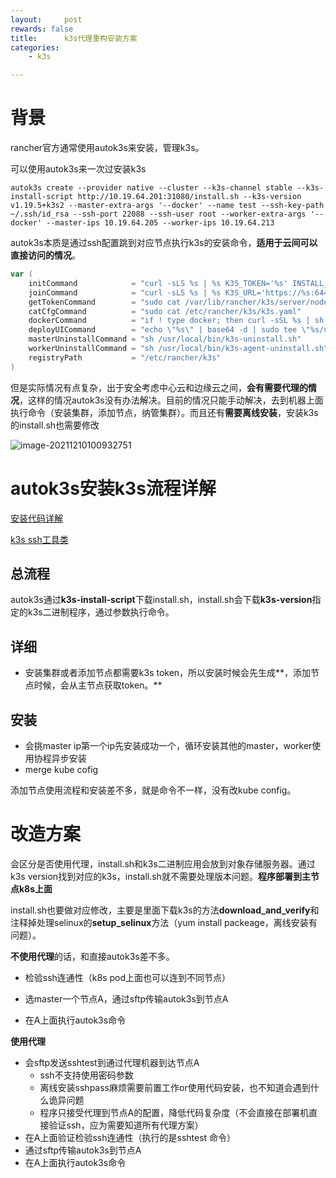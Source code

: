 ```yaml
---
layout:     post
rewards: false
title:      k3s代理重构安装方案
categories:
    - k3s

---
```


# 背景

rancher官方通常使用autok3s来安装，管理k3s。

可以使用autok3s来一次过安装k3s

```shell
autok3s create --provider native --cluster --k3s-channel stable --k3s-install-script http://10.19.64.201:31080/install.sh --k3s-version v1.19.5+k3s2 --master-extra-args '--docker' --name test --ssh-key-path ~/.ssh/id_rsa --ssh-port 22088 --ssh-user root --worker-extra-args '--docker' --master-ips 10.19.64.205 --worker-ips 10.19.64.213
```

autok3s本质是通过ssh配置跳到对应节点执行k3s的安装命令，**适用于云间可以直接访问的情况**。

```go
var (
	initCommand            = "curl -sLS %s | %s K3S_TOKEN='%s' INSTALL_K3S_EXEC='server %s --node-external-ip %s %s' %s sh -"
	joinCommand            = "curl -sLS %s | %s K3S_URL='https://%s:6443' K3S_TOKEN='%s' INSTALL_K3S_EXEC='%s' %s sh -"
	getTokenCommand        = "sudo cat /var/lib/rancher/k3s/server/node-token"
	catCfgCommand          = "sudo cat /etc/rancher/k3s/k3s.yaml"
	dockerCommand          = "if ! type docker; then curl -sSL %s | sh - %s; fi"
	deployUICommand        = "echo \"%s\" | base64 -d | sudo tee \"%s/ui.yaml\""
	masterUninstallCommand = "sh /usr/local/bin/k3s-uninstall.sh"
	workerUninstallCommand = "sh /usr/local/bin/k3s-agent-uninstall.sh"
	registryPath           = "/etc/rancher/k3s"
)
```

但是实际情况有点复杂，出于安全考虑中心云和边缘云之间，**会有需要代理的情况**，这样的情况autok3s没有办法解决。目前的情况只能手动解决，去到机器上面执行命令（安装集群，添加节点，纳管集群）。而且还有**需要离线安装**，安装k3s的install.sh也需要修改

![image-20211210100932751](https://tva1.sinaimg.cn/large/008i3skNgy1gyeb5ocd1nj31g00mktb9.jpg)

# autok3s安装k3s流程详解

[安装代码详解](https://github.com/cnrancher/autok3s/blob/master/pkg/cluster/cluster.go)

[k3s ssh工具类](https://github.com/cnrancher/autok3s/blob/master/pkg/utils/ssh.go)

## 总流程

autok3s通过**k3s-install-script**下载install.sh，install.sh会下载**k3s-version**指定的k3s二进制程序，通过参数执行命令。

## 详细

- 安装集群或者添加节点都需要k3s token，所以安装时候会先生成**，添加节点时候，会从主节点获取token。**

## 安装

- 会挑master ip第一个ip先安装成功一个，循环安装其他的master，worker使用协程异步安装
- merge kube cofig

添加节点使用流程和安装差不多，就是命令不一样，没有改kube config。

# 改造方案

会区分是否使用代理，install.sh和k3s二进制应用会放到对象存储服务器。通过k3s version找到对应的k3s，install.sh就不需要处理版本问题。**程序部署到主节点k8s上面**



install.sh也要做对应修改，主要是里面下载k3s的方法**download_and_verify**和注释掉处理selinux的**setup_selinux**方法（yum install packeage，离线安装有问题）。



**不使用代理**的话，和直接autok3s差不多。

- 检验ssh连通性（k8s pod上面也可以连到不同节点）

- 选master一个节点A，通过sftp传输autok3s到节点A
- 在A上面执行autok3s命令

**使用代理**

- 会sftp发送sshtest到通过代理机器到达节点A
  - ssh不支持使用密码参数
  - 离线安装sshpass麻烦需要前置工作or使用代码安装，也不知道会遇到什么诡异问题
  - 程序只接受代理到节点A的配置，降低代码复杂度（不会直接在部署机直接验证ssh，应为需要知道所有代理方案）
- 在A上面验证检验ssh连通性（执行的是sshtest 命令）
- 通过sftp传输autok3s到节点A
- 在A上面执行autok3s命令
